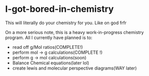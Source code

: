 # I-got-bored-in-chemistry
This will literally do your chemistry for you. Like on god frfr

On a more serious note, this is a heavy work-in-progress chemistry program. All I currently have planned is to:
- read off g/Mol ratios(COMPLETE!)
- perform mol -> g calculations(COMPLETE !)
- perform g -> mol calculations(soon)
- Balance Chemical equations(later lol)
- create lewis and molecular perspective diagrams(WAY later)
